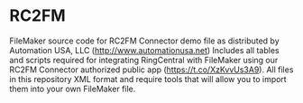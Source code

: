 # RC2FM
FileMaker source code for RC2FM Connector demo file as distributed by Automation USA, LLC (http://www.automationusa.net)
Includes all tables and scripts required for integrating RingCentral with FileMaker using our RC2FM Connector authorized public app (https://t.co/XzKvvUs3A9).
All files in this repository XML format and require tools that will allow you to import them into your own FileMaker file.
